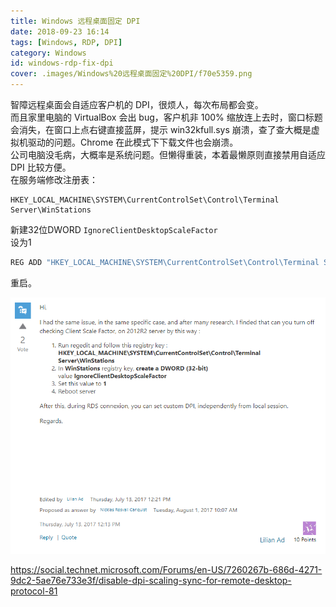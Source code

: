 ```yaml
---
title: Windows 远程桌面固定 DPI
date: 2018-09-23 16:14
tags: [Windows, RDP, DPI]
category: Windows
id: windows-rdp-fix-dpi
cover: .images/Windows%20远程桌面固定%20DPI/f70e5359.png
---
```


智障远程桌面会自适应客户机的 DPI，很烦人，每次布局都会变。  
而且家里电脑的 VirtualBox 会出 bug，客户机非 100% 缩放连上去时，窗口标题会消失，在窗口上点右键直接蓝屏，提示 win32kfull.sys 崩溃，查了查大概是虚拟机驱动的问题。Chrome 在此模式下下载文件也会崩溃。  
公司电脑没毛病，大概率是系统问题。但懒得重装，本着最懒原则直接禁用自适应 DPI 比较方便。  
在服务端修改注册表：  

``` reg
HKEY_LOCAL_MACHINE\SYSTEM\CurrentControlSet\Control\Terminal Server\WinStations
```

新建32位DWORD `IgnoreClientDesktopScaleFactor`  
设为1  

``` cmd
REG ADD "HKEY_LOCAL_MACHINE\SYSTEM\CurrentControlSet\Control\Terminal Server\WinStations" /v IgnoreClientDesktopScaleFactor /t REG_DWORD /d 1
```



重启。

![Windows 远程桌面固定 DPI_2018-11-22-03-58-21.png](.images/Windows%20远程桌面固定%20DPI/f70e5359.png)

<https://social.technet.microsoft.com/Forums/en-US/7260267b-686d-4271-9dc2-5ae76e733e3f/disable-dpi-scaling-sync-for-remote-desktop-protocol-81>